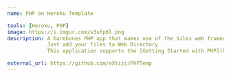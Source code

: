 ```yaml
---
name: PHP on Heroku Template

tools: [Heroku, PHP]
image: https://i.imgur.com/s3ufp6l.png
description: A barebones PHP app that makes use of the Silex web framework, which can easily               be deployed to Heroku.
             Just add your files to Web Directory 
             This application supports the [Getting Started with PHP](https://devcenter.heroku.com/articles/getting-started-with-php) on Heroku article - check it out.

external_url: https://github.com/eXtizi/PHPTemp
---
```


